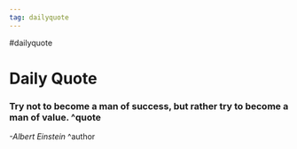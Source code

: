 ```yaml
---
tag: dailyquote
---
```


#dailyquote

# Daily Quote

### Try not to become a man of success, but rather try to become a man of value. ^quote
*-Albert Einstein* ^author
